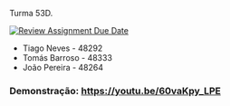 Turma 53D.

[![Review Assignment Due Date](https://classroom.github.com/assets/deadline-readme-button-24ddc0f5d75046c5622901739e7c5dd533143b0c8e959d652212380cedb1ea36.svg)](https://classroom.github.com/a/REvBSC4c)

* Tiago Neves - 48292
* Tomás Barroso - 48333
* João Pereira - 48264

### Demonstração: https://youtu.be/60vaKpy_LPE